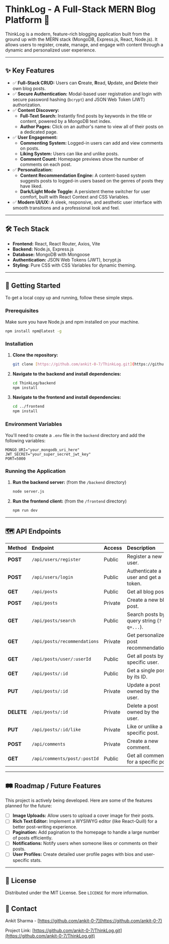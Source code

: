 
# ThinkLog - A Full-Stack MERN Blog Platform 🚀

ThinkLog is a modern, feature-rich blogging application built from the ground up with the MERN stack (MongoDB, Express.js, React, Node.js). It allows users to register, create, manage, and engage with content through a dynamic and personalized user experience.



---

## ✨ Key Features

-   ✅ **Full-Stack CRUD:** Users can **C**reate, **R**ead, **U**pdate, and **D**elete their own blog posts.
-   ✅ **Secure Authentication:** Modal-based user registration and login with secure password hashing (`bcrypt`) and JSON Web Token (JWT) authorization.
-   ✅ **Content Discovery:**
    -   **Full-Text Search:** Instantly find posts by keywords in the title or content, powered by a MongoDB text index.
    -   **Author Pages:** Click on an author's name to view all of their posts on a dedicated page.
-   ✅ **User Engagement:**
    -   **Commenting System:** Logged-in users can add and view comments on posts.
    -   **Liking System:** Users can like and unlike posts.
    -   **Comment Count:** Homepage previews show the number of comments on each post.
-   ✅ **Personalization:**
    -   **Content Recommendation Engine:** A content-based system suggests posts to logged-in users based on the genres of posts they have liked.
    -   **Dark/Light Mode Toggle:** A persistent theme switcher for user comfort, built with React Context and CSS Variables.
-   ✅ **Modern UI/UX:** A sleek, responsive, and aesthetic user interface with smooth transitions and a professional look and feel.

---

## 🛠️ Tech Stack

-   **Frontend:** React, React Router, Axios, Vite
-   **Backend:** Node.js, Express.js
-   **Database:** MongoDB with Mongoose
-   **Authentication:** JSON Web Tokens (JWT), bcrypt.js
-   **Styling:** Pure CSS with CSS Variables for dynamic theming.

---

## 🚀 Getting Started

To get a local copy up and running, follow these simple steps.

### Prerequisites
Make sure you have Node.js and npm installed on your machine.
```sh
npm install npm@latest -g
````

### Installation

1.  **Clone the repository:**
    ```sh
    git clone [https://github.com/ankit-0-7/ThinkLog.git](https://github.com/ankit-0-7/ThinkLog.git)
    ```
2.  **Navigate to the backend and install dependencies:**
    ```sh
    cd ThinkLog/backend
    npm install
    ```
3.  **Navigate to the frontend and install dependencies:**
    ```sh
    cd ../frontend
    npm install
    ```

### Environment Variables

You'll need to create a `.env` file in the `backend` directory and add the following variables:

```
MONGO_URI="your_mongodb_uri_here"
JWT_SECRET="your_super_secret_jwt_key"
PORT=5000
```

### Running the Application

1.  **Run the backend server:** (from the `/backend` directory)
    ```sh
    node server.js
    ```
2.  **Run the frontend client:** (from the `/frontend` directory)
    ```sh
    npm run dev
    ```

-----

## 🗺️ API Endpoints

| Method   | Endpoint                         | Access  | Description                                 |
| :------- | :------------------------------- | :------ | :------------------------------------------ |
| **POST** | `/api/users/register`            | Public  | Register a new user.                        |
| **POST** | `/api/users/login`               | Public  | Authenticate a user and get a token.        |
| **GET** | `/api/posts`                     | Public  | Get all blog posts.                         |
| **POST** | `/api/posts`                     | Private | Create a new blog post.                     |
| **GET** | `/api/posts/search`              | Public  | Search posts by a query string (`?q=...`).  |
| **GET** | `/api/posts/recommendations`     | Private | Get personalized post recommendations.      |
| **GET** | `/api/posts/user/:userId`        | Public  | Get all posts by a specific user.           |
| **GET** | `/api/posts/:id`                 | Public  | Get a single post by its ID.                |
| **PUT** | `/api/posts/:id`                 | Private | Update a post owned by the user.            |
| **DELETE**| `/api/posts/:id`                | Private | Delete a post owned by the user.            |
| **PUT** | `/api/posts/:id/like`            | Private | Like or unlike a specific post.             |
| **POST** | `/api/comments`                  | Private | Create a new comment.                       |
| **GET** | `/api/comments/post/:postId`     | Public  | Get all comments for a specific post.       |

-----

## 🛤️ Roadmap / Future Features

This project is actively being developed. Here are some of the features planned for the future:

  - [ ] **Image Uploads:** Allow users to upload a cover image for their posts.
  - [ ] **Rich Text Editor:** Implement a WYSIWYG editor (like React-Quill) for a better post-writing experience.
  - [ ] **Pagination:** Add pagination to the homepage to handle a large number of posts efficiently.
  - [ ] **Notifications:** Notify users when someone likes or comments on their posts.
  - [ ] **User Profiles:** Create detailed user profile pages with bios and user-specific stats.

-----

## 📄 License

Distributed under the MIT License. See `LICENSE` for more information.

## 📧 Contact

Ankit Sharma - [https://github.com/ankit-0-7](https://github.com/ankit-0-7)

Project Link: [https://github.com/ankit-0-7/ThinkLog.git](https://github.com/ankit-0-7/ThinkLog.git)

```
```
